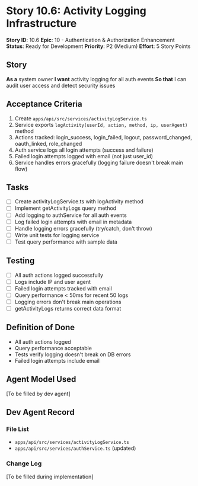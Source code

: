 # Story 10.6: Activity Logging Infrastructure

**Story ID**: 10.6
**Epic**: 10 - Authentication & Authorization Enhancement
**Status**: Ready for Development
**Priority**: P2 (Medium)
**Effort**: 5 Story Points

## Story
**As a** system owner
**I want** activity logging for all auth events
**So that** I can audit user access and detect security issues

## Acceptance Criteria
1. Create `apps/api/src/services/activityLogService.ts`
2. Service exports `logActivity(userId, action, method, ip, userAgent)` method
3. Actions tracked: login_success, login_failed, logout, password_changed, oauth_linked, role_changed
4. Auth service logs all login attempts (success and failure)
5. Failed login attempts logged with email (not just user_id)
6. Service handles errors gracefully (logging failure doesn't break main flow)

## Tasks
- [ ] Create activityLogService.ts with logActivity method
- [ ] Implement getActivityLogs query method
- [ ] Add logging to authService for all auth events
- [ ] Log failed login attempts with email in metadata
- [ ] Handle logging errors gracefully (try/catch, don't throw)
- [ ] Write unit tests for logging service
- [ ] Test query performance with sample data

## Testing
- [ ] All auth actions logged successfully
- [ ] Logs include IP and user agent
- [ ] Failed login attempts tracked with email
- [ ] Query performance < 50ms for recent 50 logs
- [ ] Logging errors don't break main operations
- [ ] getActivityLogs returns correct data format

## Definition of Done
- All auth actions logged
- Query performance acceptable
- Tests verify logging doesn't break on DB errors
- Failed login attempts include email

## Agent Model Used
[To be filled by dev agent]

## Dev Agent Record

### File List
- `apps/api/src/services/activityLogService.ts`
- `apps/api/src/services/authService.ts` (updated)

### Change Log
[To be filled during implementation]
